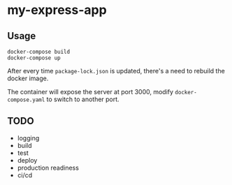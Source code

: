 # my-express-app

## Usage

```
docker-compose build
docker-compose up
```

After every time `package-lock.json` is updated, there's a need to rebuild 
the docker image.

The container will expose the server at port 3000, modify 
`docker-compose.yaml` to switch to another port.

## TODO

- logging
- build
- test
- deploy
- production readiness
- ci/cd
